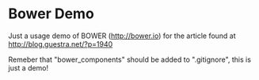 Bower Demo
=============

Just a usage demo of BOWER (http://bower.io) for the article found at http://blog.guestra.net/?p=1940

Remeber that "bower_components" should be added to ".gitignore", this is just a demo!
